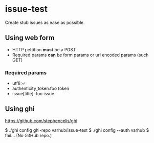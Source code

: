 # issue-test
Create stub issues as ease as possible.

## Using web form
* HTTP pettition **must** be a POST
* Required params **can** be form params or url encoded params (such GET)

### Required params
* utf8:✓
* authenticity_token:foo token
* issue[title]: foo issue


## Using ghi
https://github.com/stephencelis/ghi

 $ ./ghi config ghi-repo varhub/issue-test
 $ ./ghi config --auth varhub
 $ fail... (No GitHub repo.)
